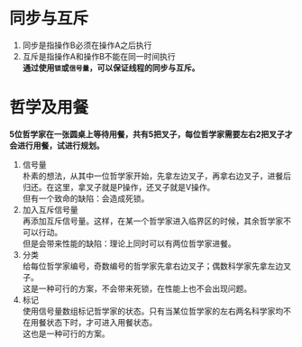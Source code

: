 # 同步与互斥
1. 同步是指操作B必须在操作A之后执行
2. 互斥是指操作A和操作B不能在同一时间执行  
**通过使用`锁`或`信号量`，可以保证线程的同步与互斥。**  

# 哲学及用餐
**5位哲学家在一张圆桌上等待用餐，共有5把叉子，每位哲学家需要左右2把叉子才会进行用餐，试进行规划。**
1. 信号量  
朴素的想法，从其中一位哲学家开始，先拿左边叉子，再拿右边叉子，进餐后归还。在这里，拿叉子就是P操作，还叉子就是V操作。  
但有一个致命的缺陷：会造成死锁。  
2. 加入互斥信号量  
再添加互斥信号量。这样，在某一个哲学家进入临界区的时候，其余哲学家不可以行动。  
但是会带来性能的缺陷：理论上同时可以有两位哲学家进餐。  
3. 分类  
给每位哲学家编号，奇数编号的哲学家先拿右边叉子；偶数科学家先拿左边叉子。  
这是一种可行的方案，不会带来死锁，在性能上也不会出现问题。  
4. 标记  
使用信号量数组标记哲学家的状态。只有当某位哲学家的左右两名科学家均不在用餐状态下时，才可进入用餐状态。  
这也是一种可行的方案。
